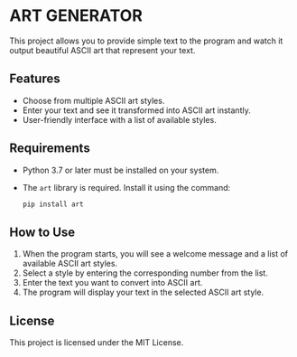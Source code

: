 # ART GENERATOR

This project allows you to provide simple text to the program and watch it output beautiful ASCII art that
represent your text.

## Features

- Choose from multiple ASCII art styles.
- Enter your text and see it transformed into ASCII art instantly.
- User-friendly interface with a list of available styles.

## Requirements

- Python 3.7 or later must be installed on your system. 
- The `art` library is required. Install it using the command:

  ```bash
  pip install art
  ```

## How to Use

1. When the program starts, you will see a welcome message and a list of available ASCII art styles.
2. Select a style by entering the corresponding number from the list.
3. Enter the text you want to convert into ASCII art.
4. The program will display your text in the selected ASCII art style.

## License

This project is licensed under the MIT License. 

